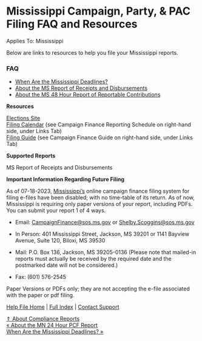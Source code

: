  Mississippi Campaign, Party, & PAC Filing FAQ and Resources
==========

Applies To: Mississippi

Below are links to resources to help you file your Mississippi reports.

### FAQ ###

* [When Are the Mississippi Deadlines?](https://ispolitical.com/When-Are-the-Mississippi-Deadlines)
* [About the MS Report of Receipts and Disbursements](https://ispolitical.com/About-the-MS-Report-of-Receipts-and-Disbursements)
* [About the MS 48 Hour Report of Reportable Contributions](https://ispolitical.com/About-the-MS-48-Hour-Report-of-Reportable-Contributions)

**Resources**

[Elections Site](https://www.sos.ms.gov/elections-voting)   
[Filing Calendar](https://www.sos.ms.gov/elections-voting/campaign-finance) (see Campaign Finance Reporting Schedule on right-hand side, under Links Tab)   
[Filing Guide](https://www.sos.ms.gov/elections-voting/campaign-finance) (see Campaign Finance Guide on right-hand side, under Links Tab)

**Supported Reports**

MS Report of Receipts and Disbursements

**Important Information Regarding Future Filing**

As of 07-18-2023, [Mississippi’s](https://cfportal.sos.ms.gov/online/portal/cf/portal.aspx) online campaign finance filing system for filing e-files have been disabled; with no time-table of its return. As of now, Mississippi is requiring only paper versions of your report, including PDFs. You can submit your report 1 of 4 ways. 

* Email: CampaignFinance@sos.ms.gov or Shelby.Scoggins@sos.ms.gov
* In Person: 401 Mississippi Street, Jackson, MS 39201 or 1141 Bayview Avenue, Suite 120, Biloxi, MS 39530
* Mail: P.O. Box 136, Jackson, MS 39205-0136 (Please note that mailed-in reports must actually be received by the required date and the postmarked date will not be considered.)  

* Fax: (601) 576-2545

Paper Versions or PDFs only; they are not accepting the e-file associated with the paper or pdf filing. 

[Help File Home](/help/) | [Full Index](/Help-File-Directory/) | [Contact Support](mailto:support@ISPolitical.com)

[⇑ About Compliance Reports](/About-Compliance-Reports)  
[« About the MN 24 Hour PCF Report](/About-the-MN-24-Hour-PCF-Report)  
[When Are the Mississippi Deadlines? »](/When-Are-the-Mississippi-Deadlines)